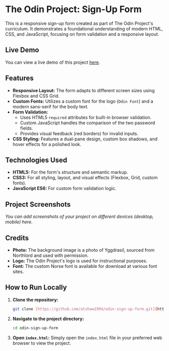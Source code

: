 # The Odin Project: Sign-Up Form

This is a responsive sign-up form created as part of The Odin Project's curriculum. It demonstrates a foundational understanding of modern HTML, CSS, and JavaScript, focusing on form validation and a responsive layout.

## Live Demo

You can view a live demo of this project [here](https://atshaw1994.github.io/odin-sign-up-form/).

## Features

- **Responsive Layout:** The form adapts to different screen sizes using Flexbox and CSS Grid.
- **Custom Fonts:** Utilizes a custom font for the logo (`Odin Font`) and a modern sans-serif for the body text.
- **Form Validation:**
    - Uses HTML5 `required` attributes for built-in browser validation.
    - Custom JavaScript handles the comparison of the two password fields.
    - Provides visual feedback (red borders) for invalid inputs.
- **CSS Styling:** Features a dual-pane design, custom box shadows, and hover effects for a polished look.

## Technologies Used

- **HTML5:** For the form's structure and semantic markup.
- **CSS3:** For all styling, layout, and visual effects (Flexbox, Grid, custom fonts).
- **JavaScript ES6:** For custom form validation logic.

## Project Screenshots

_You can add screenshots of your project on different devices (desktop, mobile) here._

## Credits

- **Photo:** The background image is a photo of Yggdrasil, sourced from Northlord and used with permission.
- **Logo:** The Odin Project's logo is used for instructional purposes.
- **Font:** The custom Norse font is available for download at various font sites.

## How to Run Locally

1.  **Clone the repository:**
    ```bash
    git clone [https://github.com/atshaw1994/odin-sign-up-form.git](https://github.com/atshaw1994/odin-sign-up-form.git)
    ```
2.  **Navigate to the project directory:**
    ```bash
    cd odin-sign-up-form
    ```
3.  **Open `index.html`:**
    Simply open the `index.html` file in your preferred web browser to view the project.